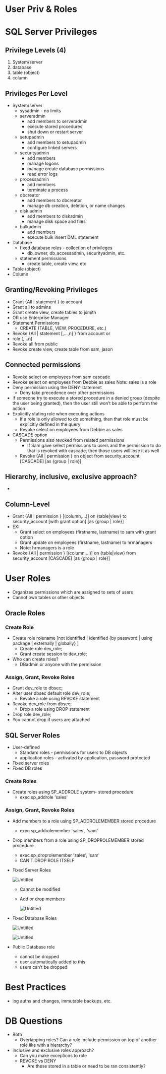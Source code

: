 # User Priv & Roles

# SQL Server Privileges

## Privilege Levels (4)

1. System/server 
2. database
3. table (object)
4. column

## Privileges Per Level

- System/server
    - sysadmin - no limits
    - serveradmin
        - add members to serveradmin
        - execute stored procedures
        - shut down or restart server
    - setupadmin
        - add members to setupadmin
        - configure linked servers
    - securityadmin
        - add members
        - manage logons
        - manage create database permissions
        - read error logs
    - processadmin
        - add members
        - terminate a process
    - dbcreator
        - add members to dbcreator
        - manage db creation, deletion, or name changes
    - disk admin
        - add members to diskadmin
        - manage disk space and files
    - bulkadmin
        - add members
        - execute bulk insert DML statement
- Database
    - fixed database roles - collection of privileges
        - db_owner, db_accessadmin, securityadmin, etc.
    - statement permissions
        - create table, create view, etc
- Table (object)
- Column

## Granting/Revoking Privileges

- Grant {All | statement } to account
- Grant all to admins
- Grant create view, create tables to jsmith
- OR use Enterprise Manager
- Statement Permissions
    - CREATE (TABLE, VIEW, PROCEDURE, etc.)
- Revoke {All | statement [,...,n] } from account or
- role [,...n]
- Revoke all from public
- Revoke create view, create table from sam, jason

## Connected permissions

- Revoke select on employees from sam cascade
- Revoke select on employees from Debbie as sales Note: sales is a role
- Deny permission using the DENY statement
    - Deny take precedence over other permissions
- If someone try to execute a stored procedure in a denied group (despite the user being granted), then the user still won’t be able to perform the action
- Explicitly stating role when executing actions
    - If a role is only allowed to do something, then that role must be explicitly defined in the query
    - Revoke select on employees from Debbie as sales
- CASCADE option
    - Permissions also revoked from related permissions
        - If Sam gave select permissions to users and the permission to do that is revoked with cascade, then those users will lose it as well
    - Revoke {All | permission } on object from security_account [CASCADE] [as {group | role}]

## Hierarchy, inclusive, exclusive approach?

- 

## Column-Level

- Grant {All | permission } [(column,...)] on {table|view} to security_account [with grant option] [as {group | role}]
- EX:
    - Grant select on employees (firstname, lastname) to sam with grant option
    - Grant update on employees (firstname, lastname) to hrmanagers
    - Note: hrmanagers is a role
- Revoke {All | permission } [(column,...)] on {table|view} from security_account [CASCADE] [as {group | role}]

# User Roles

- Organizes permissions which are assigned to sets of users
- Cannot own tables or other objects

## Oracle Roles

### Create Role

- Create role rolename [not identified | identified {by password | using package | externally | globally} ]
    - Create role dev_role;
    - Grant create session to dev_role;
- Who can create roles?
    - DBadmin or anyone with the permission

### Assign, Grant, Revoke Roles

- Grant dev_role to dbsec;
- Alter user dbsec default role dev_role;
    - Revoke a role using REVOKE statement
- Revoke dev_role from dbsec;
    - Drop a role using DROP statement
- Drop role dev_role;
- You cannot drop if users are attached

## SQL Server Roles

- User-defined
    - Standard roles - permissions for users to DB objects
    - application roles - activated by application, password protected
- Fixed server roles
- Fixed DB roles

### Create Roles

- Create roles using SP_ADDROLE system- stored procedure
    - exec sp_addrole 'sales'

### Assign, Grant, Revoke Roles

- Add members to a role using SP_ADDROLEMEMBER stored procedure
    - exec sp_addrolemember 'sales', 'sam'
- Drop members from a role using SP_DROPROLEMEMBER stored procedure
    - exec sp_droprolemember 'sales', 'sam'
    - CAN’T DROP ROLE ITSELF
- Fixed Server Roles
    
    ![Untitled](User%20Priv%20&%20Roles%20c111c2ae0de542a18ca59c91598ca897/Untitled.png)
    
    - Cannot be modified
    - Add or drop members
        
        ![Untitled](User%20Priv%20&%20Roles%20c111c2ae0de542a18ca59c91598ca897/Untitled%201.png)
        
- Fixed Database Roles
    
    ![Untitled](User%20Priv%20&%20Roles%20c111c2ae0de542a18ca59c91598ca897/Untitled%202.png)
    
    ![Untitled](User%20Priv%20&%20Roles%20c111c2ae0de542a18ca59c91598ca897/Untitled%203.png)
    
- Public Database role
    - cannot be dropped
    - user automatically added to this
    - users can’t be dropped

# Best Practices

- log auths and changes, immutable backups, etc.

# DB Questions

- Both
    - Overlapping roles? Can a role include permission on top of another role like with a hierarchy?
- Inclusive and exclusive roles approach?
    - Can you make exceptions to role
    - REVOKE vs DENY
        - Are these stored in a table or need to be ran consistently?